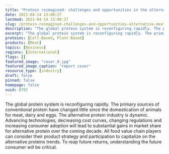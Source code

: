 ```yaml
---
title: "Protein reimagined: challenges and opportunities in the alternative meat industry"
date: 2021-04-14 13:00:27
lastmod: 2021-04-14 13:00:27
slug: /protein-reimagined-challenges-and-opportunities-alternative-meat-industry
description: "The global protein system is reconfiguring rapidly. The primary sources of conventional protein have changed little since the domestication of animals for meat, dairy and eggs. The alternative protein industry is dynamic. Advancing technologies, decreasing cost curves, changing regulations and increasing consumer adoption will lead to substantial gains in market share for alternative protein over the coming decade. All food value chain players can consider their product strategy and participation to capitalize on the alternative proteins trends."
excerpt: "The global protein system is reconfiguring rapidly. The primary sources of conventional protein have changed little since the domestication of animals for meat, dairy and eggs. The alternative protein industry is dynamic. Advancing technologies, decreasing cost curves, changing regulations and increasing consumer adoption will lead to substantial gains in market share for alternative protein over the coming decade. All food value chain players can consider their product strategy and participation to capitalize on the alternative proteins trends."
proteins: [Cell-Based, Plant-Based]
products: [Meat]
topics: [Business]
regions: [International]
flags: []
featured_image: "cover_0.jpg"
featured_image_caption: "report cover"
resource_type: [industry]
draft: false
pinned: false
homepage: false
uuid: 8782
---
```

The global protein system is reconfiguring rapidly. The primary sources
of conventional protein have changed little since the domestication of
animals for meat, dairy and eggs. The alternative protein industry is
dynamic. Advancing technologies, decreasing cost curves, changing
regulations and increasing consumer adoption will lead to substantial
gains in market share for alternative protein over the coming decade.
All food value chain players can consider their product strategy and
participation to capitalize on the alternative proteins trends. To reap
future returns, understanding the future consumer will be critical.
